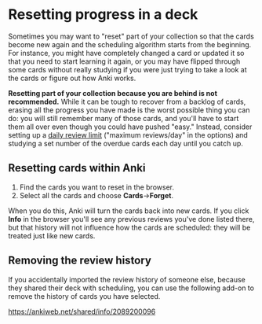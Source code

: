 # Resetting progress in a deck

Sometimes you may want to "reset" part of your collection so that the cards become new again and the scheduling algorithm starts from the beginning. For instance, you might have completely changed a card or updated it so that you need to start learning it again, or you may have flipped through some cards without really studying if you were just trying to take a look at the cards or figure out how Anki works.

**Resetting part of your collection because you are behind is not recommended.** While it can be tough to recover from a backlog of cards, erasing all the progress you have made is the worst possible thing you can do: you will still remember many of those cards, and you'll have to start them all over even though you could have pushed "easy." Instead, consider setting up a [daily review limit](https://docs.ankiweb.net/deck-options.html#daily-limits) ("maximum reviews/day" in the options) and studying a set number of the overdue cards each day until you catch up.

Resetting cards within Anki
--------------------------------

1. Find the cards you want to reset in the browser.
2. Select all the cards and choose **Cards**->**Forget**.

When you do this, Anki will turn the cards back into new cards. If you click **Info** in the browser you'll see any previous reviews you've done listed there, but that history will not influence how the cards are scheduled: they will be treated just like new cards.

Removing the review history
---------------------------------

If you accidentally imported the review history of someone else, because they shared their deck with scheduling, you can use the following add-on to remove the history of cards you have selected.

<https://ankiweb.net/shared/info/2089200096>
